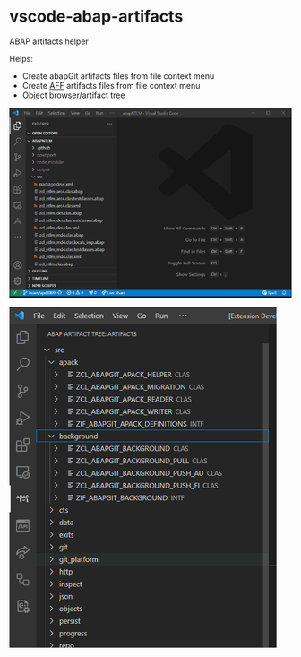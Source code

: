 # vscode-abap-artifacts
ABAP artifacts helper

Helps:
* Create abapGit artifacts files from file context menu
* Create [AFF](https://github.com/SAP/abap-file-formats) artifacts files from file context menu
* Object browser/artifact tree

![create](https://raw.githubusercontent.com/abaplint/vscode-abap-artifacts/main/img/create.gif)

![tree](https://raw.githubusercontent.com/abaplint/vscode-abap-artifacts/main/img/tree.png)
